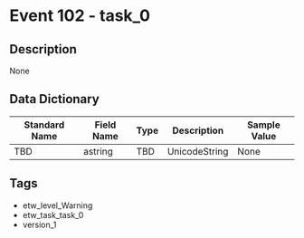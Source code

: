 # Event 102 - task_0

## Description
None

## Data Dictionary
|Standard Name|Field Name|Type|Description|Sample Value|
|---|---|---|---|---|
|TBD|astring|TBD|UnicodeString|None|None|

## Tags
* etw_level_Warning
* etw_task_task_0
* version_1